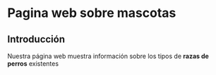 # Pagina web sobre mascotas
 
## Introducción
Nuestra página web muestra información sobre los tipos de **razas de perros** existentes
